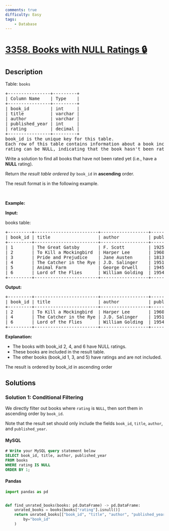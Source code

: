 ```yaml
---
comments: true
difficulty: Easy
tags:
    - Database
---
```


<!-- problem:start -->

# [3358. Books with NULL Ratings 🔒](https://leetcode.com/problems/books-with-null-ratings)

## Description

<!-- description:start -->

<p>Table: <code>books</code></p>

<pre>
+----------------+---------+
| Column Name    | Type    |
+----------------+---------+
| book_id        | int     |
| title          | varchar |
| author         | varchar |
| published_year | int     |
| rating         | decimal |
+----------------+---------+
book_id is the unique key for this table.
Each row of this table contains information about a book including its unique ID, title, author, publication year, and rating.
rating can be NULL, indicating that the book hasn&#39;t been rated yet.
</pre>

<p>Write a solution to find all books that have not been rated yet (i.e., have a <strong>NULL</strong> rating).</p>

<p>Return <em>the result table</em> <em>ordered by</em> <code>book_id</code> in <strong>ascending</strong> order.</p>

<p>The result format is in the following example.</p>

<p>&nbsp;</p>
<p><strong class="example">Example:</strong></p>

<div class="example-block">
<p><strong>Input:</strong></p>

<p>books table:</p>

<pre class="example-io">
+---------+------------------------+------------------+----------------+--------+
| book_id | title                  | author           | published_year | rating |
+---------+------------------------+------------------+----------------+--------+
| 1       | The Great Gatsby       | F. Scott         | 1925           | 4.5    |
| 2       | To Kill a Mockingbird  | Harper Lee       | 1960           | NULL   |
| 3       | Pride and Prejudice    | Jane Austen      | 1813           | 4.8    |
| 4       | The Catcher in the Rye | J.D. Salinger    | 1951           | NULL   |
| 5       | Animal Farm            | George Orwell    | 1945           | 4.2    |
| 6       | Lord of the Flies      | William Golding  | 1954           | NULL   |
+---------+------------------------+------------------+----------------+--------+
</pre>

<p><strong>Output:</strong></p>

<pre class="example-io">
+---------+------------------------+------------------+----------------+
| book_id | title                  | author           | published_year |
+---------+------------------------+------------------+----------------+
| 2       | To Kill a Mockingbird  | Harper Lee       | 1960           |
| 4       | The Catcher in the Rye | J.D. Salinger    | 1951           |
| 6       | Lord of the Flies      | William Golding  | 1954           |
+---------+------------------------+------------------+----------------+
</pre>

<p><strong>Explanation:</strong></p>

<ul>
	<li>The books with book_id 2, 4, and 6 have NULL ratings.</li>
	<li>These books are included in the result table.</li>
	<li>The other books (book_id 1, 3, and 5) have ratings and are not included.</li>
</ul>
The result is ordered by book_id in ascending order</div>

<!-- description:end -->

## Solutions

<!-- solution:start -->

### Solution 1: Conditional Filtering

We directly filter out books where `rating` is `NULL`, then sort them in ascending order by `book_id`.

Note that the result set should only include the fields `book_id`, `title`, `author`, and `published_year`.

<!-- tabs:start -->

#### MySQL

```sql
# Write your MySQL query statement below
SELECT book_id, title, author, published_year
FROM books
WHERE rating IS NULL
ORDER BY 1;
```

#### Pandas

```python
import pandas as pd


def find_unrated_books(books: pd.DataFrame) -> pd.DataFrame:
    unrated_books = books[books["rating"].isnull()]
    return unrated_books[["book_id", "title", "author", "published_year"]].sort_values(
        by="book_id"
    )
```

<!-- tabs:end -->

<!-- solution:end -->

<!-- problem:end -->
